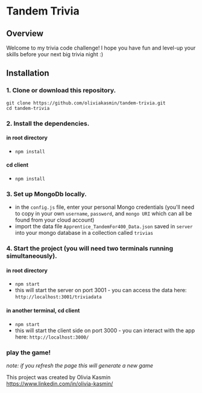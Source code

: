 # Tandem Trivia

## Overview

Welcome to my trivia code challenge! I hope you have fun and level-up your skills before your next big trivia night :)

## Installation

### 1. Clone or download this repository.

```
git clone https://github.com/oliviakasmin/tandem-trivia.git
cd tandem-trivia
```

### 2. Install the dependencies.

#### in root directory

- `npm install`

#### cd client

- `npm install`

### 3. Set up MongoDb locally.

- in the `config.js` file, enter your personal Mongo credentials (you'll need to copy in your own `username`, `password`, and `mongo URI` which can all be found from your cloud account)
- import the data file `Apprentice_TandemFor400_Data.json` saved in `server` into your mongo database in a collection called `trivias`

### 4. Start the project (you will need two terminals running simultaneously).

#### in root directory

- `npm start`
- this will start the server on port 3001 - you can access the data here: `http://localhost:3001/triviadata`

#### in another terminal, cd client

- `npm start`
- this will start the client side on port 3000 - you can interact with the app here: `http://localhost:3000/`

### play the game!

_note: if you refresh the page this will generate a new game_

This project was created by Olivia Kasmin
https://www.linkedin.com/in/olivia-kasmin/
